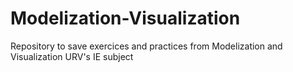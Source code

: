 # Modelization-Visualization
Repository to save exercices and practices from Modelization and Visualization URV's IE subject
